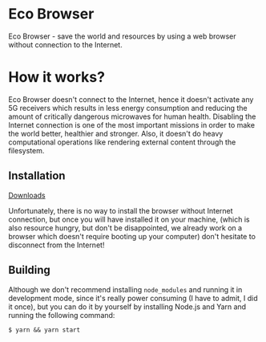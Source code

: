 # Eco Browser

Eco Browser - save the world and resources by using a web browser without connection to the Internet.

# How it works?

Eco Browser doesn't connect to the Internet, hence it doesn't activate any 5G receivers which results
in less energy consumption and reducing the amount of critically dangerous microwaves for human health.
Disabling the Internet connection is one of the most important missions in order to make the world
better, healthier and stronger. Also, it doesn't do heavy computational operations like rendering external
content through the filesystem.

## Installation

[Downloads](https://github.com/sentialx/ecobrowser/releases)

Unfortunately, there is no way to install the browser without Internet connection, but once you will
have installed it on your machine, (which is also resource hungry, but don't be disappointed, we already
work on a browser which doesn't require booting up your computer) don't hesitate to disconnect from the Internet!

## Building

Although we don't recommend installing `node_modules` and running it in development mode, since it's really
power consuming (I have to admit, I did it once), but you can do it by yourself by installing Node.js and Yarn
and running the following command:

```
$ yarn && yarn start
```
